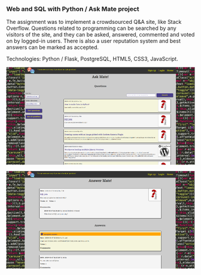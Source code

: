 ### Web and SQL with Python / Ask Mate project

The assignment was to implement a crowdsourced Q&A site, like Stack Overflow. Questions related to programming can be searched by any visitors of the site, and they can be asked, answered, commented and voted on by logged-in users. There is also a user reputation system and best answers can be marked as accepted.

Technologies: Python / Flask, PostgreSQL, HTML5, CSS3, JavaScript.

![app photo1](ask_mate_python1.png)

![app photo2](ask_mate_python2.png)
